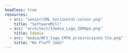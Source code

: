 ```yaml
---
headless: true
resources:
  - src: "senior/SML horizontal-colour.png"
    title: "SoftwareMill"
  - src: "architect/Idemia_Logo_2000px.png"
    title: Idemia
  - src: "media/NFJ_logo_CMYK_przezroczyste_tlo.png"
    title: "No Fluff Jobs"
---
```

